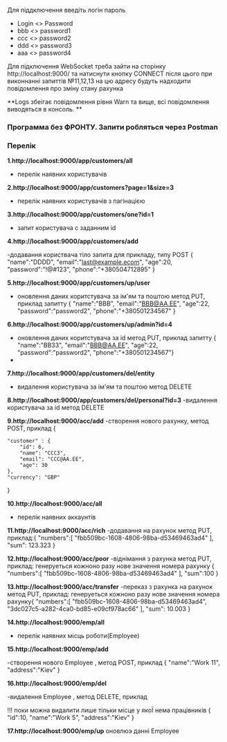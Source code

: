 Для піддключення введіть логін пароль

- Login   <>                      Password
- bbb      <>                      password1
- ccc      <>                      password2
- ddd      <>                      password3
- aaa      <>                      password4

Для підключення WebSocket треба зайти на сторінку
http://localhost:9000/ та натиснути кнопку CONNECT
після цього при виконнанні запиттів №11,12,13
на цю адресу будуть надходити повідомлення про зміну стану рахунка

**Logs збеігає повідомлення рівня Warn та вище, всі повідомлення виводяться в консоль. **


### Программа без ФРОНТУ. Запити робляться через Postman

### Перелік

**1.http://localhost:9000/app/customers/all**

- перелік наявних користувачів

**2.http://localhost:9000/app/customers?page=1&size=3**

- перелік наявних користувачів з пагінацією

**3.http://localhost:9000/app/customers/one?id=1**

- запит користувача с заданним id

**4.http://localhost:9000/app/customers/add**

-додавання користвача тіло запита для прикладу, типу POST
{
"name":"DDDD",
"email":"last@example.ecom",
"age":20,
"password":"!@#123",
"phone":"+380504712895"
}

**5.http://localhost:9000/app/customers/up/user**

- оновлення даних коритстувача за ім'ям та поштою метод PUT,
  приклад запитту
  {   "name":"BBB",
  "email":"BBB@AA.EE",
  "age":22,
  "password":"password2",
  "phone":"+380501234567"
  }

**6.http://localhost:9000/app/customers/up/admin?id=4**

- оновлення даних коритстувача за id метод PUT,
  приклад запитту {
  "name":"BB33",
  "email":"BBB@AA.EE",
  "age":22,
  "password":"password2",
  "phone":"+380501234567"}
-

**7.http://localhost:9000/app/customers/del/entity**

- видалення користувача за ім'ям та поштою метод DELETE

**8.http://localhost:9000/app/customers/del/personal?id=3**
-видалення користувача за id метод DELETE

**9.http://localhost:9000/aсс/add**
-створення нового рахунку, метод POST,
приклад {

    "customer" : {
        "id": 6,
        "name": "CCC3",
        "email": "CCC@AA.EE",
        "age": 30
    },
    "currency": "GBP"

}

**10.http://localhost:9000/acc/all**

- перелік наявних аккаунтів

**11.http://localhost:9000/acc/rich**
-додавання на рахунок метод PUT,
приклад:{
"numbers":[
"fbb509bc-1608-4806-98ba-d53469463ad4"
],
"sum":  123.323
}

**12.http://localhost:9000/acc/poor**
-віднімання з рахунка метод PUT,
приклад: генеруеться кожноно разу нове значення номера рахунку {
"numbers":[
"fbb509bc-1608-4806-98ba-d53469463ad4"
],
"sum":100
}

**13.http://localhost:9000/acc/transfer**
-переказ з рахунка на рахунок метод PUT,
приклад: генеруеться кожноно разу нове значення номера рахунку{
"numbers":[
"fbb509bc-1608-4806-98ba-d53469463ad4",
"3dc027c5-a282-4ca0-bd85-e09cf978ac66"
],
"sum": 10.003
}

**14.http://localhost:9000/emp/all**

- перелік наявних місць роботи(Employee)

**15.http://localhost:9000/emp/add**

-створення нового Employee , метод POST,
приклад
{
"name":"Work 11",
"address":"Kiev"
}

**16.http://localhost:9000/emp/del**

-видалення Employee , метод DELETE,
приклад

!!! поки можна видалити лише тільки місце у якоЇ
нема працівників
{
"id":10,
"name":"Work 5",
"address":"Kiev"
}

**17.http://localhost:9000/emp/up**
оновлюэ данні Employee



